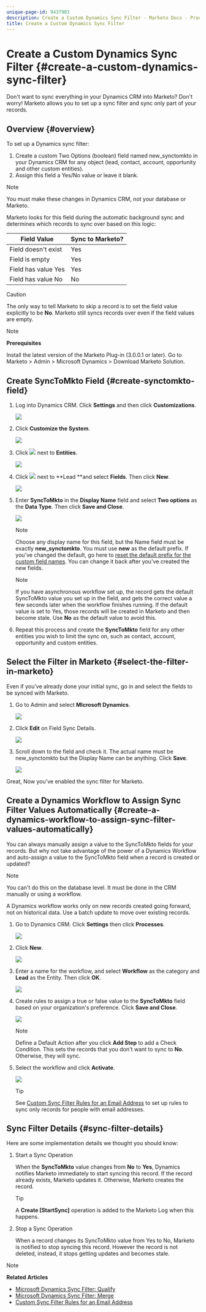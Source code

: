 ```yaml
---
unique-page-id: 9437903
description: Create a Custom Dynamics Sync Filter - Marketo Docs - Product Documentation
title: Create a Custom Dynamics Sync Filter
---
```


# Create a Custom Dynamics Sync Filter {#create-a-custom-dynamics-sync-filter}

Don't want to sync everything in your Dynamics CRM into Marketo? Don't worry! Marketo allows you to set up a sync filter and sync only part of your records.

## Overview {#overview}

To set up a Dynamics sync filter:

1. Create a custom Two Options (boolean) field named new_synctomkto in your Dynamics CRM for any object (lead, contact, account, opportunity and other custom entities).
1. Assign this field a Yes/No value or leave it blank.

>[!NOTE]
>
>You must make these changes in Dynamics CRM, not your database or Marketo.

Marketo looks for this field during the automatic background sync and determines which records to sync over based on this logic: 

| Field Value |Sync to Marketo? |
|---|---|
| Field doesn't exist |Yes |
| Field is empty |Yes |
| Field has value Yes |Yes |
| Field has value No |No |

>[!CAUTION]
>
>The only way to tell Marketo to skip a record is to set the field value explicitly to be **No**. Marketo still syncs records over even if the field values are empty.

>[!NOTE]
>
>**Prerequisites**
>
>Install the latest version of the Marketo Plug-in (3.0.0.1 or later). Go to Marketo > Admin > Microsoft Dynamics > Download Marketo Solution.

## Create SyncToMkto Field {#create-synctomkto-field}

1. Log into Dynamics CRM. Click **Settings** and then click **Customizations**.

   ![](assets/image2015-8-10-21-3a40-3a9.png)

1. Click **Customize the System**.

   ![](assets/image2015-8-10-21-3a42-3a15.png)

1. Click ![](assets/image2015-8-10-21-3a44-3a23.png) next to **Entities**.

   ![](assets/image2015-8-10-21-3a43-3a39.png)

1. Click ![](assets/image2015-8-10-21-3a44-3a23.png) next to **Lead **and select **Fields**. Then click **New**.

   ![](assets/image2015-8-10-21-3a49-3a49.png)

1. Enter **SyncToMkto** in the **Display Name** field and select **Two options** as the **Data Type**. Then click **Save and Close**.

   ![](assets/image2015-9-8-10-3a25-3a33.png)

   >[!NOTE]
   >
   >Choose any display name for this field, but the Name field must be exactly **new_synctomkto**. You must use **new** as the default prefix. If you've changed the default, go here to [reset the default prefix for the custom field names](create-a-custom-dynamics-sync-filter/set-a-default-custom-field-prefix.md). You can change it back after you've created the new fields.

   >[!NOTE]
   >
   >If you have asynchronous workflow set up, the record gets the default SyncToMkto value you set up in the field, and gets the correct value a few seconds later when the workflow finishes running. If the default value is set to Yes, those records will be created in Marketo and then become stale. Use **No** as the default value to avoid this.

1. Repeat this process and create the **SyncToMkto** field for any other entities you wish to limit the sync on, such as contact, account, opportunity and custom entities.

## Select the Filter in Marketo {#select-the-filter-in-marketo}

Even if you've already done your initial sync, go in and select the fields to be synced with Marketo.

1. Go to Admin and select **MIcrosoft Dynamics**.

   ![](assets/image2015-10-9-9-3a50-3a9.png)

1. Click **Edit** on Field Sync Details.

   ![](assets/image2015-10-9-9-3a52-3a23.png)

1. Scroll down to the field and check it. The actual name must be new_synctomkto but the Display Name can be anything. Click **Save**.

   ![](assets/image2015-10-9-9-3a56-3a23.png)

Great, Now you've enabled the sync filter for Marketo.

## Create a Dynamics Workflow to Assign Sync Filter Values Automatically {#create-a-dynamics-workflow-to-assign-sync-filter-values-automatically}

You can always manually assign a value to the SyncToMkto fields for your records. But why not take advantage of the power of a Dynamics Workflow and auto-assign a value to the SyncToMkto field when a record is created or updated?

>[!NOTE]
>
>You can't do this on the database level. It must be done in the CRM manually or using a workflow.
>
>A Dynamics workflow works only on new records created going forward, not on historical data. Use a batch update to move over existing records.

1. Go to Dynamics CRM. Click **Settings** then click **Processes**.

   ![](assets/image2015-8-11-8-3a42-3a10.png)

1. Click **New**.

   ![](assets/image2015-8-11-8-3a43-3a46.png)

1. Enter a name for the workflow, and select **Workflow** as the category and **Lead** as the Entity. Then click **OK**.

   ![](assets/image2015-8-11-8-3a45-3a46.png)

1. Create rules to assign a true or false value to the **SyncToMkto** field based on your organization's preference. Click **Save and Close**.

   ![](assets/setsynctomkto-fix.png)

   >[!NOTE]
   >
   >Define a Default Action after you click **Add Step** to add a Check Condition. This sets the records that you don't want to sync to **No**. Otherwise, they will sync.

1. Select the workflow and click **Activate**.

   ![](assets/image2015-8-11-8-3a57-3a29.png)

   >[!TIP]
   >
   >See [Custom Sync Filter Rules for an Email Address](create-a-custom-dynamics-sync-filter/custom-sync-filter-rules-for-an-email-address.md) to set up rules to sync only records for people with email addresses.

## Sync Filter Details {#sync-filter-details}

Here are some implementation details we thought you should know:

1. Start a Sync Operation

   When the **SyncToMkto** value changes from **No** to **Yes**, Dynamics notifies Marketo immediately to start syncing this record. If the record already exists, Marketo updates it. Otherwise, Marketo creates the record.

   >[!TIP]
   >
   >A **Create [StartSync]** operation is added to the Marketo Log when this happens.

1. Stop a Sync Operation

   When a record changes its SyncToMkto value from Yes to No, Marketo is notified to stop syncing this record. However the record is not deleted, instead, it stops getting updates and becomes stale.

>[!NOTE]
>
>**Related Articles**
>
>* [Microsoft Dynamics Sync Filter: Qualify](create-a-custom-dynamics-sync-filter/microsoft-dynamics-sync-filter-qualify.md)
>* [Microsoft Dynamics Sync Filter: Merge](create-a-custom-dynamics-sync-filter/microsoft-dynamics-sync-filter-merge.md)
>* [Custom Sync Filter Rules for an Email Address](create-a-custom-dynamics-sync-filter/custom-sync-filter-rules-for-an-email-address.md)
>


